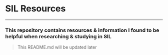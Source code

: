 # SIL Resources
--------------------
### This repository contains resources & information I found to be helpful when researching & studying in SIL

>This README.md will be updated later